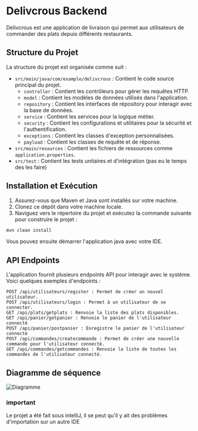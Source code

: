 # Delivcrous Backend

Delivcrous est une application de livraison qui permet aux utilisateurs de commander des plats depuis différents restaurants.

## Structure du Projet

La structure du projet est organisée comme suit :

- `src/main/java/com/example/delivcrous` : Contient le code source principal du projet.
    - `controller` : Contient les contrôleurs pour gérer les requêtes HTTP.
    - `model` : Contient les modèles de données utilisés dans l'application.
    - `repository` : Contient les interfaces de répository pour interagir avec la base de données.
    - `service` : Contient les services pour la logique métier.
    - `security` : Contient les configurations et utilitaires pour la sécurité et l'authentification.
    - `exceptions` : Contient les classes d'exception personnalisées.
    - `payload` : Contient les classes de requête et de réponse.
- `src/main/resources` : Contient les fichiers de ressources comme `application.properties`.
- `src/test` : Contient les tests unitaires et d'intégration (pas eu le temps des les faire)

## Installation et Exécution

1. Assurez-vous que Maven et Java sont installés sur votre machine.
2. Clonez ce dépôt dans votre machine locale.
3. Naviguez vers le répertoire du projet et exécutez la commande suivante pour construire le projet :
```bash
mvn clean install
```

Vous pouvez ensuite démarrer l'application java avec votre IDE. 

## API Endpoints

L'application fournit plusieurs endpoints API pour interagir avec le système. Voici quelques exemples d'endpoints :

    POST /api/utilisateurs/register : Permet de créer un nouvel utilisateur.
    POST /api/utilisateurs/login : Permet à un utilisateur de se connecter.
    GET /api/plats/getplats : Renvoie la liste des plats disponibles.
    GET /api/panier/getpanier : Renvoie le panier de l'utilisateur connecté
    POST /api/panier/postpanier : Enregistre le panier de l'utilisateur connecté
    POST /api/commandes/createcommande : Permet de créer une nouvelle commande pour l'utilisateur connecté.
    GET /api/commandes/getcommandes : Renvoie la liste de toutes les commandes de l'utilisateur connecté.

## Diagramme de séquence 

![Diagramme](https://showme.redstarplugin.com/d/d:lcJ70blj)

### important

Le projet a été fait sous intelliJ, il se peut qu'il y ait des problèmes d'importation sur un autre IDE
